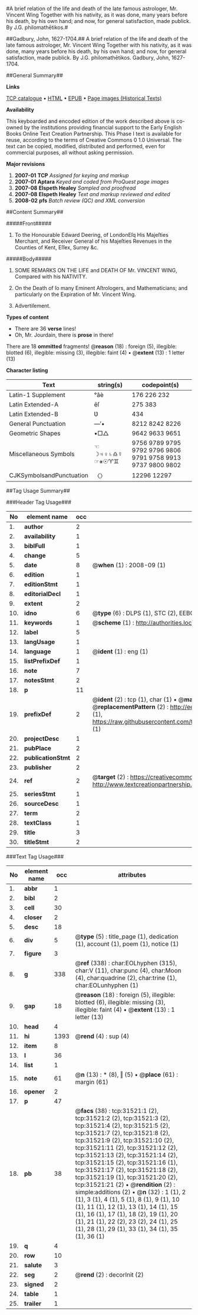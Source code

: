 #A brief relation of the life and death of the late famous astrologer, Mr. Vincent Wing Together with his nativity, as it was done, many years before his death, by his own hand; and now, for general satisfaction, made publick. By J.G. philomathētikos.#

##Gadbury, John, 1627-1704.##
A brief relation of the life and death of the late famous astrologer, Mr. Vincent Wing Together with his nativity, as it was done, many years before his death, by his own hand; and now, for general satisfaction, made publick. By J.G. philomathētikos.
Gadbury, John, 1627-1704.

##General Summary##

**Links**

[TCP catalogue](http://www.ota.ox.ac.uk/tcp/)  • 
[HTML](http://tei.it.ox.ac.uk/tcp/Texts-HTML/free/A42/A42768.html)  • 
[EPUB](http://tei.it.ox.ac.uk/tcp/Texts-EPUB/free/A42/A42768.epub) • 
[Page images (Historical Texts)](https://data.historicaltexts.jisc.ac.uk/view?pubId=eebo-99827108e&pageId=eebo-99827108e-31521-1)

**Availability**

This keyboarded and encoded edition of the
	       work described above is co-owned by the institutions
	       providing financial support to the Early English Books
	       Online Text Creation Partnership. This Phase I text is
	       available for reuse, according to the terms of Creative
	       Commons 0 1.0 Universal. The text can be copied,
	       modified, distributed and performed, even for
	       commercial purposes, all without asking permission.

**Major revisions**

1. __2007-01__ __TCP__ *Assigned for keying and markup*
1. __2007-01__ __Aptara__ *Keyed and coded from ProQuest page images*
1. __2007-08__ __Elspeth Healey__ *Sampled and proofread*
1. __2007-08__ __Elspeth Healey__ *Text and markup reviewed and edited*
1. __2008-02__ __pfs__ *Batch review (QC) and XML conversion*

##Content Summary##

#####Front#####

1. To the Honourable Edward Deering, of
LondonEſq His Majeſties Merchant, and
Receiver General of his Majeſties Revenues in
the Counties of Kent, Eſſex, Surrey &c.

#####Body#####

1. SOME
REMARKS
ON THE
LIFE and DEATH
OF
Mr. VINCENT WING,
Compared with his NATIVITY.

1. On the Death of ſo many Eminent Aſtrologers,
and Mathematicians; and particularly on
the Expiration of Mr. Vincent Wing.

1. Advertiſement.

**Types of content**

  * There are 36 **verse** lines!
  * Oh, Mr. Jourdain, there is **prose** in there!

There are 18 **ommitted** fragments! 
 @__reason__ (18) : foreign (5), illegible: blotted (6), illegible: missing (3), illegible: faint (4)  •  @__extent__ (13) : 1 letter (13)

**Character listing**


|Text|string(s)|codepoint(s)|
|---|---|---|
|Latin-1 Supplement|°âè|176 226 232|
|Latin Extended-A|ēſ|275 383|
|Latin Extended-B|Ʋ|434|
|General Punctuation|—′•|8212 8242 8226|
|Geometric Shapes|▪□△|9642 9633 9651|
|Miscellaneous Symbols|☜☽♃♀♄♎☿☞⚹☉♈♊|9756 9789 9795 9792 9796 9806 9791 9758 9913 9737 9800 9802|
|CJKSymbolsandPunctuation|〈〉|12296 12297|

##Tag Usage Summary##

###Header Tag Usage###

|No|element name|occ|attributes|
|---|---|---|---|
|1.|__author__|2||
|2.|__availability__|1||
|3.|__biblFull__|1||
|4.|__change__|5||
|5.|__date__|8| @__when__ (1) : 2008-09 (1)|
|6.|__edition__|1||
|7.|__editionStmt__|1||
|8.|__editorialDecl__|1||
|9.|__extent__|2||
|10.|__idno__|6| @__type__ (6) : DLPS (1), STC (2), EEBO-CITATION (1), PROQUEST (1), VID (1)|
|11.|__keywords__|1| @__scheme__ (1) : http://authorities.loc.gov/ (1)|
|12.|__label__|5||
|13.|__langUsage__|1||
|14.|__language__|1| @__ident__ (1) : eng (1)|
|15.|__listPrefixDef__|1||
|16.|__note__|7||
|17.|__notesStmt__|2||
|18.|__p__|11||
|19.|__prefixDef__|2| @__ident__ (2) : tcp (1), char (1)  •  @__matchPattern__ (2) : ([0-9\-]+):([0-9IVX]+) (1), (.+) (1)  •  @__replacementPattern__ (2) : http://eebo.chadwyck.com/downloadtiff?vid=$1&page=$2 (1), https://raw.githubusercontent.com/textcreationpartnership/Texts/master/tcpchars.xml#$1 (1)|
|20.|__projectDesc__|1||
|21.|__pubPlace__|2||
|22.|__publicationStmt__|2||
|23.|__publisher__|2||
|24.|__ref__|2| @__target__ (2) : https://creativecommons.org/publicdomain/zero/1.0/ (1), http://www.textcreationpartnership.org/docs/. (1)|
|25.|__seriesStmt__|1||
|26.|__sourceDesc__|1||
|27.|__term__|2||
|28.|__textClass__|1||
|29.|__title__|3||
|30.|__titleStmt__|2||


###Text Tag Usage###

|No|element name|occ|attributes|
|---|---|---|---|
|1.|__abbr__|1||
|2.|__bibl__|2||
|3.|__cell__|30||
|4.|__closer__|2||
|5.|__desc__|18||
|6.|__div__|5| @__type__ (5) : title_page (1), dedication (1), account (1), poem (1), notice (1)|
|7.|__figure__|3||
|8.|__g__|338| @__ref__ (338) : char:EOLhyphen (315), char:V (11), char:punc (4), char:Moon (4), char:quadrine (2), char:trine (1), char:EOLunhyphen (1)|
|9.|__gap__|18| @__reason__ (18) : foreign (5), illegible: blotted (6), illegible: missing (3), illegible: faint (4)  •  @__extent__ (13) : 1 letter (13)|
|10.|__head__|4||
|11.|__hi__|1393| @__rend__ (4) : sup (4)|
|12.|__item__|8||
|13.|__l__|36||
|14.|__list__|1||
|15.|__note__|61| @__n__ (13) : * (8), ‖ (5)  •  @__place__ (61) : margin (61)|
|16.|__opener__|2||
|17.|__p__|47||
|18.|__pb__|38| @__facs__ (38) : tcp:31521:1 (2), tcp:31521:2 (2), tcp:31521:3 (2), tcp:31521:4 (2), tcp:31521:5 (2), tcp:31521:7 (2), tcp:31521:8 (2), tcp:31521:9 (2), tcp:31521:10 (2), tcp:31521:11 (2), tcp:31521:12 (2), tcp:31521:13 (2), tcp:31521:14 (2), tcp:31521:15 (2), tcp:31521:16 (1), tcp:31521:17 (2), tcp:31521:18 (2), tcp:31521:19 (1), tcp:31521:20 (2), tcp:31521:21 (2)  •  @__rendition__ (2) : simple:additions (2)  •  @__n__ (32) : 1 (1), 2 (1), 3 (1), 4 (1), 5 (1), 8 (1), 9 (1), 10 (1), 11 (1), 12 (1), 13 (1), 14 (1), 15 (1), 16 (1), 17 (1), 18 (2), 19 (1), 20 (1), 21 (1), 22 (2), 23 (2), 24 (1), 25 (1), 28 (1), 29 (1), 33 (1), 34 (1), 35 (1), 36 (1)|
|19.|__q__|4||
|20.|__row__|10||
|21.|__salute__|3||
|22.|__seg__|2| @__rend__ (2) : decorInit (2)|
|23.|__signed__|2||
|24.|__table__|1||
|25.|__trailer__|1||
